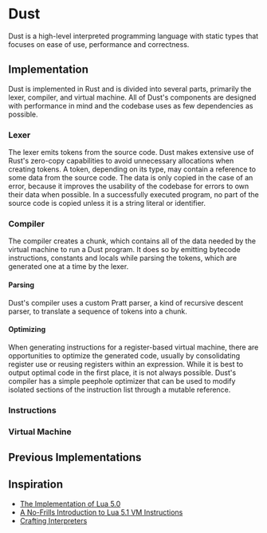 # Dust

Dust is a high-level interpreted programming language with static types that focuses on ease of use,
performance and correctness.

## Implementation

Dust is implemented in Rust and is divided into several parts, primarily the lexer, compiler, and
virtual machine. All of Dust's components are designed with performance in mind and the codebase
uses as few dependencies as possible.

### Lexer

The lexer emits tokens from the source code. Dust makes extensive use of Rust's zero-copy
capabilities to avoid unnecessary allocations when creating tokens. A token, depending on its type,
may contain a reference to some data from the source code. The data is only copied in the case of an
error, because it improves the usability of the codebase for errors to own their data when possible.
In a successfully executed program, no part of the source code is copied unless it is a string
literal or identifier.

### Compiler

The compiler creates a chunk, which contains all of the data needed by the virtual machine to run a
Dust program. It does so by emitting bytecode instructions, constants and locals while parsing the
tokens, which are generated one at a time by the lexer.

#### Parsing

Dust's compiler uses a custom Pratt parser, a kind of recursive descent parser, to translate a
sequence of tokens into a chunk.

#### Optimizing

When generating instructions for a register-based virtual machine, there are opportunities to
optimize the generated code, usually by consolidating register use or reusing registers within an
expression. While it is best to output optimal code in the first place, it is not always possible.
Dust's compiler has a simple peephole optimizer that can be used to modify isolated sections of the
instruction list through a mutable reference.

### Instructions

### Virtual Machine

## Previous Implementations

## Inspiration

- [The Implementation of Lua 5.0](https://www.lua.org/doc/jucs05.pdf)
- [A No-Frills Introduction to Lua 5.1 VM Instructions](https://www.mcours.net/cours/pdf/hasclic3/hasssclic818.pdf)
- [Crafting Interpreters](https://craftinginterpreters.com/)
